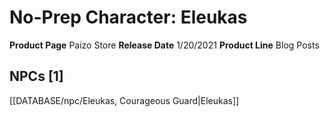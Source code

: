 ﻿---
id: '68'
name: No-Prep Character. Eleukas
rarity: Common
rus_type_level: null
source: null
trait: null
type: Source

---
# No-Prep Character: Eleukas

**Product Page** Paizo Store
**Release Date** 1/20/2021
**Product Line** Blog Posts

## NPCs [1]

[[DATABASE/npc/Eleukas, Courageous Guard|Eleukas]]